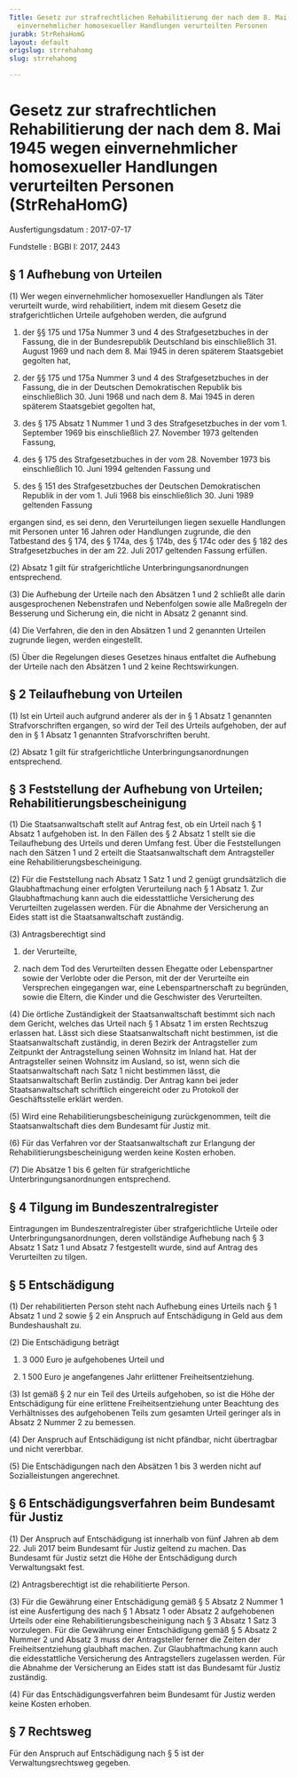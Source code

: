 ```yaml
---
Title: Gesetz zur strafrechtlichen Rehabilitierung der nach dem 8. Mai 1945 wegen
  einvernehmlicher homosexueller Handlungen verurteilten Personen
jurabk: StrRehaHomG
layout: default
origslug: strrehahomg
slug: strrehahomg

---
```


# Gesetz zur strafrechtlichen Rehabilitierung der nach dem 8. Mai 1945 wegen einvernehmlicher homosexueller Handlungen verurteilten Personen (StrRehaHomG)

Ausfertigungsdatum
:   2017-07-17

Fundstelle
:   BGBl I: 2017, 2443


## § 1 Aufhebung von Urteilen

(1) Wer wegen einvernehmlicher homosexueller Handlungen als Täter
verurteilt wurde, wird rehabilitiert, indem mit diesem Gesetz die
strafgerichtlichen Urteile aufgehoben werden, die aufgrund

1.  der §§ 175 und 175a Nummer 3 und 4 des Strafgesetzbuches in der
    Fassung, die in der Bundesrepublik Deutschland bis einschließlich 31.
    August 1969 und nach dem 8. Mai 1945 in deren späterem Staatsgebiet
    gegolten hat,


2.  der §§ 175 und 175a Nummer 3 und 4 des Strafgesetzbuches in der
    Fassung, die in der Deutschen Demokratischen Republik bis
    einschließlich 30. Juni 1968 und nach dem 8. Mai 1945 in deren
    späterem Staatsgebiet gegolten hat,


3.  des § 175 Absatz 1 Nummer 1 und 3 des Strafgesetzbuches in der vom 1.
    September 1969 bis einschließlich 27. November 1973 geltenden Fassung,


4.  des § 175 des Strafgesetzbuches in der vom 28. November 1973 bis
    einschließlich 10. Juni 1994 geltenden Fassung und


5.  des § 151 des Strafgesetzbuches der Deutschen Demokratischen Republik
    in der vom 1. Juli 1968 bis einschließlich 30. Juni 1989 geltenden
    Fassung



ergangen sind, es sei denn, den Verurteilungen liegen sexuelle
Handlungen mit Personen unter 16 Jahren oder Handlungen zugrunde, die
den Tatbestand des § 174, des § 174a, des § 174b, des § 174c oder des
§ 182 des Strafgesetzbuches in der am 22. Juli 2017 geltenden Fassung
erfüllen.

(2) Absatz 1 gilt für strafgerichtliche Unterbringungsanordnungen
entsprechend.

(3) Die Aufhebung der Urteile nach den Absätzen 1 und 2 schließt alle
darin ausgesprochenen Nebenstrafen und Nebenfolgen sowie alle
Maßregeln der Besserung und Sicherung ein, die nicht in Absatz 2
genannt sind.

(4) Die Verfahren, die den in den Absätzen 1 und 2 genannten Urteilen
zugrunde liegen, werden eingestellt.

(5) Über die Regelungen dieses Gesetzes hinaus entfaltet die Aufhebung
der Urteile nach den Absätzen 1 und 2 keine Rechtswirkungen.


## § 2 Teilaufhebung von Urteilen

(1) Ist ein Urteil auch aufgrund anderer als der in § 1 Absatz 1
genannten Strafvorschriften ergangen, so wird der Teil des Urteils
aufgehoben, der auf den in § 1 Absatz 1 genannten Strafvorschriften
beruht.

(2) Absatz 1 gilt für strafgerichtliche Unterbringungsanordnungen
entsprechend.


## § 3 Feststellung der Aufhebung von Urteilen; Rehabilitierungsbescheinigung

(1) Die Staatsanwaltschaft stellt auf Antrag fest, ob ein Urteil nach
§ 1 Absatz 1 aufgehoben ist. In den Fällen des § 2 Absatz 1 stellt sie
die Teilaufhebung des Urteils und deren Umfang fest. Über die
Feststellungen nach den Sätzen 1 und 2 erteilt die Staatsanwaltschaft
dem Antragsteller eine Rehabilitierungsbescheinigung.

(2) Für die Feststellung nach Absatz 1 Satz 1 und 2 genügt
grundsätzlich die Glaubhaftmachung einer erfolgten Verurteilung nach §
1 Absatz 1. Zur Glaubhaftmachung kann auch die eidesstattliche
Versicherung des Verurteilten zugelassen werden. Für die Abnahme der
Versicherung an Eides statt ist die Staatsanwaltschaft zuständig.

(3) Antragsberechtigt sind

1.  der Verurteilte,


2.  nach dem Tod des Verurteilten dessen Ehegatte oder Lebenspartner sowie
    der Verlobte oder die Person, mit der der Verurteilte ein Versprechen
    eingegangen war, eine Lebenspartnerschaft zu begründen, sowie die
    Eltern, die Kinder und die Geschwister des Verurteilten.




(4) Die örtliche Zuständigkeit der Staatsanwaltschaft bestimmt sich
nach dem Gericht, welches das Urteil nach § 1 Absatz 1 im ersten
Rechtszug erlassen hat. Lässt sich diese Staatsanwaltschaft nicht
bestimmen, ist die Staatsanwaltschaft zuständig, in deren Bezirk der
Antragsteller zum Zeitpunkt der Antragstellung seinen Wohnsitz im
Inland hat. Hat der Antragsteller seinen Wohnsitz im Ausland, so ist,
wenn sich die Staatsanwaltschaft nach Satz 1 nicht bestimmen lässt,
die Staatsanwaltschaft Berlin zuständig. Der Antrag kann bei jeder
Staatsanwaltschaft schriftlich eingereicht oder zu Protokoll der
Geschäftsstelle erklärt werden.

(5) Wird eine Rehabilitierungsbescheinigung zurückgenommen, teilt die
Staatsanwaltschaft dies dem Bundesamt für Justiz mit.

(6) Für das Verfahren vor der Staatsanwaltschaft zur Erlangung der
Rehabilitierungsbescheinigung werden keine Kosten erhoben.

(7) Die Absätze 1 bis 6 gelten für strafgerichtliche
Unterbringungsanordnungen entsprechend.


## § 4 Tilgung im Bundeszentralregister

Eintragungen im Bundeszentralregister über strafgerichtliche Urteile
oder Unterbringungsanordnungen, deren vollständige Aufhebung nach § 3
Absatz 1 Satz 1 und Absatz 7 festgestellt wurde, sind auf Antrag des
Verurteilten zu tilgen.


## § 5 Entschädigung

(1) Der rehabilitierten Person steht nach Aufhebung eines Urteils nach
§ 1 Absatz 1 und 2 sowie § 2 ein Anspruch auf Entschädigung in Geld
aus dem Bundeshaushalt zu.

(2) Die Entschädigung beträgt

1.  3 000 Euro je aufgehobenes Urteil und


2.  1 500 Euro je angefangenes Jahr erlittener Freiheitsentziehung.




(3) Ist gemäß § 2 nur ein Teil des Urteils aufgehoben, so ist die Höhe
der Entschädigung für eine erlittene Freiheitsentziehung unter
Beachtung des Verhältnisses des aufgehobenen Teils zum gesamten Urteil
geringer als in Absatz 2 Nummer 2 zu bemessen.

(4) Der Anspruch auf Entschädigung ist nicht pfändbar, nicht
übertragbar und nicht vererbbar.

(5) Die Entschädigungen nach den Absätzen 1 bis 3 werden nicht auf
Sozialleistungen angerechnet.


## § 6 Entschädigungsverfahren beim Bundesamt für Justiz

(1) Der Anspruch auf Entschädigung ist innerhalb von fünf Jahren ab
dem 22. Juli 2017 beim Bundesamt für Justiz geltend zu machen. Das
Bundesamt für Justiz setzt die Höhe der Entschädigung durch
Verwaltungsakt fest.

(2) Antragsberechtigt ist die rehabilitierte Person.

(3) Für die Gewährung einer Entschädigung gemäß § 5 Absatz 2 Nummer 1
ist eine Ausfertigung des nach § 1 Absatz 1 oder Absatz 2 aufgehobenen
Urteils oder eine Rehabilitierungsbescheinigung nach § 3 Absatz 1 Satz
3 vorzulegen. Für die Gewährung einer Entschädigung gemäß § 5 Absatz 2
Nummer 2 und Absatz 3 muss der Antragsteller ferner die Zeiten der
Freiheitsentziehung glaubhaft machen. Zur Glaubhaftmachung kann auch
die eidesstattliche Versicherung des Antragstellers zugelassen werden.
Für die Abnahme der Versicherung an Eides statt ist das Bundesamt für
Justiz zuständig.

(4) Für das Entschädigungsverfahren beim Bundesamt für Justiz werden
keine Kosten erhoben.


## § 7 Rechtsweg

Für den Anspruch auf Entschädigung nach § 5 ist der
Verwaltungsrechtsweg gegeben.

